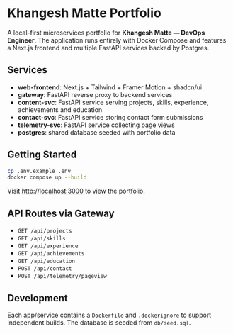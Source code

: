 # Khangesh Matte Portfolio

A local-first microservices portfolio for **Khangesh Matte — DevOps Engineer**. The application runs entirely with Docker Compose and features a Next.js frontend and multiple FastAPI services backed by Postgres.

## Services
- **web-frontend**: Next.js + Tailwind + Framer Motion + shadcn/ui
- **gateway**: FastAPI reverse proxy to backend services
- **content-svc**: FastAPI service serving projects, skills, experience, achievements and education
- **contact-svc**: FastAPI service storing contact form submissions
- **telemetry-svc**: FastAPI service collecting page views
- **postgres**: shared database seeded with portfolio data

## Getting Started
```bash
cp .env.example .env
docker compose up --build
```
Visit [http://localhost:3000](http://localhost:3000) to view the portfolio.

## API Routes via Gateway
- `GET /api/projects`
- `GET /api/skills`
- `GET /api/experience`
- `GET /api/achievements`
- `GET /api/education`
- `POST /api/contact`
- `POST /api/telemetry/pageview`

## Development
Each app/service contains a `Dockerfile` and `.dockerignore` to support independent builds. The database is seeded from `db/seed.sql`.
